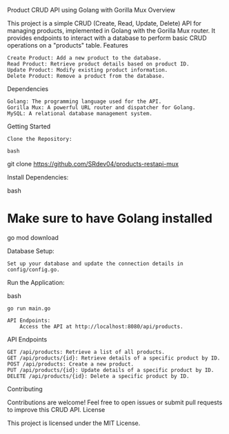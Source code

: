 Product CRUD API using Golang with Gorilla Mux
Overview

This project is a simple CRUD (Create, Read, Update, Delete) API for managing products, implemented in Golang with the Gorilla Mux router. It provides endpoints to interact with a database to perform basic CRUD operations on a "products" table.
Features

    Create Product: Add a new product to the database.
    Read Product: Retrieve product details based on product ID.
    Update Product: Modify existing product information.
    Delete Product: Remove a product from the database.

Dependencies

    Golang: The programming language used for the API.
    Gorilla Mux: A powerful URL router and dispatcher for Golang.
    MySQL: A relational database management system.


Getting Started

    Clone the Repository:

    bash

git clone https://github.com/SRdev04/products-restapi-mux 

Install Dependencies:

bash

# Make sure to have Golang installed
go mod download

Database Setup:

    Set up your database and update the connection details in config/config.go.

Run the Application:

bash

    go run main.go

    API Endpoints:
        Access the API at http://localhost:8080/api/products.

API Endpoints

    GET /api/products: Retrieve a list of all products.
    GET /api/products/{id}: Retrieve details of a specific product by ID.
    POST /api/products: Create a new product.
    PUT /api/products/{id}: Update details of a specific product by ID.
    DELETE /api/products/{id}: Delete a specific product by ID.

Contributing

Contributions are welcome! Feel free to open issues or submit pull requests to improve this CRUD API.
License

This project is licensed under the MIT License.
